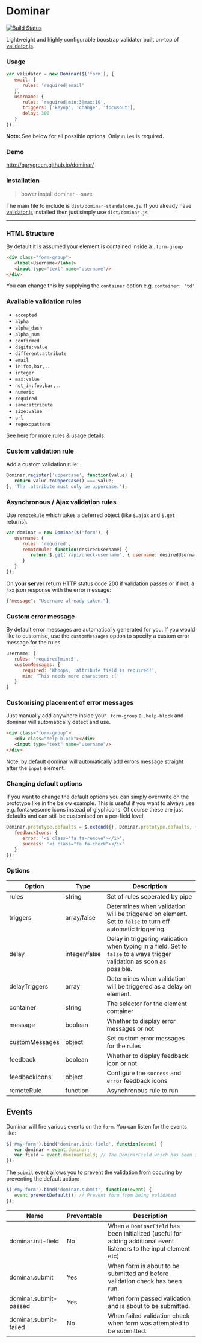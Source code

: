 Dominar
====

[![Build Status](https://travis-ci.org/garygreen/dominar.svg)](https://travis-ci.org/garygreen/dominar)

Lightweight and highly configurable boostrap validator built on-top of [validator.js](https://github.com/skaterdav85/validatorjs).

### Usage

```javascript
var validator = new Dominar($('form'), {
   email: {
      rules: 'required|email'
   },
   username: {
      rules: 'required|min:3|max:10',
      triggers: ['keyup', 'change', 'focusout'],
      delay: 300
   }
});
```

**Note:** See below for all possible options. Only `rules` is required.

### Demo

http://garygreen.github.io/dominar/

### Installation

> bower install dominar --save

The main file to include is `dist/dominar-standalone.js`. If you already have [validator.js](https://github.com/skaterdav85/validatorjs) installed then just simply use `dist/dominar.js`

---

### HTML Structure

By default it is assumed your element is contained inside a `.form-group`

```html
<div class="form-group">
   <label>Username</label>
   <input type="text" name="username"/>
</div>
```

You can change this by supplying the `container` option e.g. `container: 'td'`

### Available validation rules

* `accepted`
* `alpha`
* `alpha_dash`
* `alpha_num`
* `confirmed`
* `digits:value`
* `different:attribute`
* `email`
* `in:foo,bar,..`
* `integer`
* `max:value`
* `not_in:foo,bar,..`
* `numeric`
* `required`
* `same:attribute`
* `size:value`
* `url`
* `regex:pattern`

See [here](https://github.com/skaterdav85/validatorjs#validation-rules) for more rules & usage details.

### Custom validation rule

Add a custom validation rule:

```javascript
Dominar.register('uppercase', function(value) {
   return value.toUpperCase() === value;
}, 'The :attribute must only be uppercase.');
```

### Asynchronous / Ajax validation rules

Use `remoteRule` which takes a deferred object (like `$.ajax` and `$.get` returns).

```javascript
var dominar = new Dominar($('form'), {
   username: {
      rules: 'required',
      remoteRule: function(desiredUsername) {
         return $.get('/api/check-username', { username: desiredUsername });
      }
   }
});
```

On **your server** return HTTP status code 200 if validation passes or if not, a `4xx` json response with the error message:

```json
{"message": "Username already taken."}
```

### Custom error message

By default error messages are automatically generated for you. If you would like to customise, use the `customMessages` option to specify a custom error message for the rules.

```javascript
username: {
   rules: 'required|min:5',
   customMessages: {
      required: 'Whoops, :attribute field is required!',
      min: 'This needs more characters :('
   }
}
```

### Customising placement of error messages

Just manually add anywhere inside your `.form-group` a `.help-block` and dominar will automatically detect and use.

```html
<div class="form-group">
   <div class="help-block"></div>
   <input type="text" name="username"/>
</div>
```

Note: by default dominar will automatically add errors message straight after the `input` element.

### Changing default options

If you want to change the default options you can simply overwrite on the prototype like in the below example. This is useful if you want to always use e.g. fontawesome icons instead of glyphicons. Of course these are just defaults and can still be customised on a per-field level.

```javascript
Dominar.prototype.defaults = $.extend({}, Dominar.prototype.defaults, {
   feedbackIcons: {
      error: '<i class="fa fa-remove"></i>',
      success: '<i class="fa fa-check"></i>'
   }
});
```

### Options

Option         | Type           | Description
---------------|----------------|-----------------------------------------------------------------------
rules          | string         | Set of rules seperated by pipe
triggers       | array/false    | Determines when validation will be triggered on element. Set to `false` to turn off automatic triggering.
delay          | integer/false  | Delay in triggering validation when typing in a field. Set to `false` to always trigger validation as soon as possible.
delayTriggers  | array          | Determines when validation will be triggered as a delay on element.
container      | string         | The selector for the element container
message        | boolean        | Whether to display error messages or not
customMessages | object         | Set custom error messages for the rules
feedback       | boolean        | Whether to display feedback icon or not
feedbackIcons  | object         | Configure the `success` and `error` feedback icons
remoteRule     | function       | Asynchronous rule to run

## Events

Dominar will fire various events on the `form`. You can listen for the events like:

```javascript
$('#my-form').bind('dominar.init-field', function(event) {
   var dominar = event.dominar;
   var field = event.dominarField; // The DominarField which has been initialized
});
```

The `submit` event allows you to prevent the validation from occuring by preventing the default action:

```javascript
$('#my-form').bind('dominar.submit', function(event) {
   event.preventDefault(); // Prevent form from being validated
});
```

Name                  | Preventable | Description
----------------------|-------------|----------------------------------------------------------
dominar.init-field    | No          | When a `DominarField` has been initialized (useful for adding additional event listeners to the input element etc)
dominar.submit        | Yes         | When form is about to be submitted and before validation check has been run.
dominar.submit-passed | Yes         | When form passed validation and is about to be submitted.
dominar.submit-failed | No          | When failed validation check when form was attempted to be submitted.